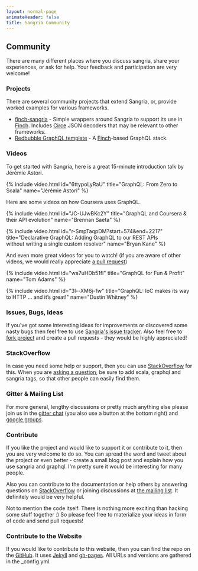 ```yaml
---
layout: normal-page
animateHeader: false
title: Sangria Community
---
```


## Community

There are many different places where you discuss sangria, share your experiences, or ask for help.
Your feedback and participation are very welcome!

### Projects

There are several community projects that extend Sangria, or, provide worked examples for various frameworks.

* [finch-sangria](https://github.com/redbubble/finch-sangria) - Simple wrappers around Sangria to support its use in [Finch](https://github.com/finagle/finch). Includes [Circe](https://github.com/circe/circe) JSON decoders that may be relevant to other frameworks.
* [Redbubble GraphQL template](https://github.com/redbubble/rb-graphql-template) - A [Finch](https://github.com/finagle/finch)-based GraphQL stack.

### Videos

To get started with Sangria, here is a great 15-minute introduction talk by Jérémie Astori.

{% include video.html id="6ttypoLyRaU" title="GraphQL: From Zero to Scala" name="Jérémie Astori" %}

Here are some videos on how Coursera uses GraphQL.

{% include video.html id="JC-UJwBKc2Y" title="GraphQL and Coursera & their API evolution" name="Brennan Saeta" %}

{% include video.html id="r-SmpTaqpDM?start=574&end=2217" title="Declarative GraphQL: Adding GraphQL to our REST APIs<br>without writing a single custom resolver" name="Bryan Kane" %}

And even more great videos for you to watch! (if you are aware of other videos, we would really appreciate [a pull request](https://github.com/sangria-graphql/sangria-website/edit/master/community.md))

{% include video.html id="wa7uHDb51fI" title="GraphQL for Fun & Profit" name="Tom Adams" %}

{% include video.html id="3l--XM6j-1w" title="GraphQL: IoC makes its way to HTTP … and it’s great!" name="Dustin Whitney" %}

### Issues, Bugs, Ideas

If you've got some interesting ideas for improvements or discovered some nasty bugs then feel free to use
[Sangria's issue tracker]({{site.link.issues.sangria}}).
Also feel free to [fork project]({{site.link.sangria-github}}) and create a pull requests - they would be highly appreciated!

### StackOverflow

In case you need some help or support, then you can use [StackOverflow]({{site.link.stack-overflow}}) for this.
When you are [asking a question]({{site.link.stack-overflow-ask}}),
be sure to add <span class="class-name">scala</span>, <span class="class-name">graphql</span> and <span class="class-name">sangria</span> tags, so that other people can easily find them.

### Gitter & Mailing List 

For more general, lengthy discussions or pretty much anything else please join us in the 
[gitter chat](https://gitter.im/sangria-graphql/sangria) (you also use a button at the bottom right) and [google groups]({{site.link.google-groups}}).

### Contribute

If you like the project and would like to support it or contribute to it, then you are very welcome to do so.
You can spread the word and tweet about the project or even better - create a small blog post and explain how you use sangria and graphql.
I'm pretty sure it would be interesting for many people.

Also you can contribute to the documentation or help others by answering questions on
[StackOverflow]({{site.link.stack-overflow}}) or joining discussions at [the mailing list]({{site.link.google-groups}}).
It definitely would be very helpful.

Not to mention the code itself. There is nothing more exciting than hacking some stuff together :)
So please feel free to materialize your ideas in form of code and send pull requests!

### Contribute to the Website

If you would like to contribute to this website, then you can find the repo on the [GitHub]({{site.link.website}}).
It uses [Jekyll]({{site.link.jekyll}}) and [gh-pages]({{site.link.ghpages}}).
All URLs and versions are gathered in the <span class="class-name">_config.yml</span>.
